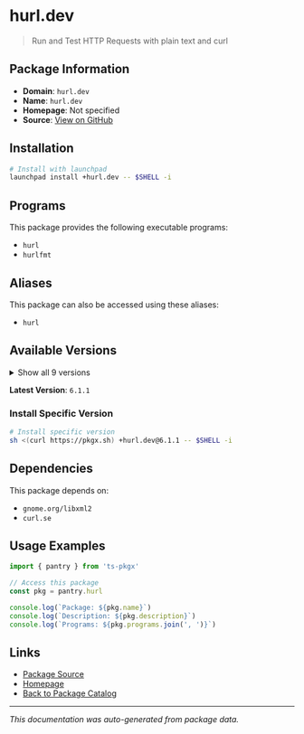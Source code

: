 # hurl.dev

> Run and Test HTTP Requests with plain text and curl

## Package Information

- **Domain**: `hurl.dev`
- **Name**: `hurl.dev`
- **Homepage**: Not specified
- **Source**: [View on GitHub](https://github.com/pkgxdev/pantry/tree/main/projects/hurl.dev/package.yml)

## Installation

```bash
# Install with launchpad
launchpad install +hurl.dev -- $SHELL -i
```

## Programs

This package provides the following executable programs:

- `hurl`
- `hurlfmt`

## Aliases

This package can also be accessed using these aliases:

- `hurl`

## Available Versions

<details>
<summary>Show all 9 versions</summary>

- `6.1.1`, `6.1.0`, `6.0.0`, `5.0.1`, `5.0.0`
- `4.3.0`, `4.2.0`, `4.1.0`, `4.0.0`

</details>

**Latest Version**: `6.1.1`

### Install Specific Version

```bash
# Install specific version
sh <(curl https://pkgx.sh) +hurl.dev@6.1.1 -- $SHELL -i
```

## Dependencies

This package depends on:

- `gnome.org/libxml2`
- `curl.se`

## Usage Examples

```typescript
import { pantry } from 'ts-pkgx'

// Access this package
const pkg = pantry.hurl

console.log(`Package: ${pkg.name}`)
console.log(`Description: ${pkg.description}`)
console.log(`Programs: ${pkg.programs.join(', ')}`)
```

## Links

- [Package Source](https://github.com/pkgxdev/pantry/tree/main/projects/hurl.dev/package.yml)
- [Homepage](#)
- [Back to Package Catalog](../package-catalog.md)

---

*This documentation was auto-generated from package data.*
